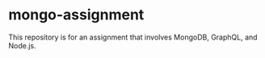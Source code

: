 # mongo-assignment
This repository is for an assignment that involves MongoDB, GraphQL, and Node.js.
